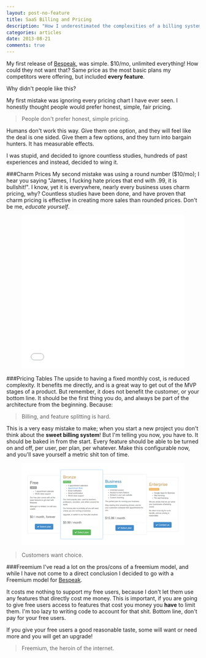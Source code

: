 ```yaml
---
layout: post-no-feature
title: SaaS Billing and Pricing
description: "How I underestimated the complexities of a billing system."
categories: articles
date: 2013-08-21
comments: true
---
```

My first release of [Bespeak](https://www.bespeak.io), was simple. $10/mo, unlimited everything! How could they not want that? Same price as the most basic plans my competitors were offering, but included **every feature**. 

Why didn't people like this? 

My first mistake was ignoring every pricing chart I have ever seen. I honestly thought people would prefer honest, simple, fair pricing.

> People don't prefer honest, simple pricing.

Humans don't work this way. Give them one option, and they will feel like the deal is one sided. Give them a few options, and they turn into bargain hunters. It has measurable effects.

I was stupid, and decided to ignore countless studies, hundreds of past experiences and instead, decided to wing it. 

###Charm Prices
My second mistake was using a round number ($10/mo); I hear you saying "James, I fucking hate prices that end with .99, it is bullshit!". I know, yet it is everywhere, nearly every business uses charm pricing, why? Countless studies have been done, and have proven that charm pricing is effective in creating more sales than rounded prices. Don't be me, _educate yourself_.

<figure>
    <iframe width="100%" height="400" src="//www.youtube.com/embed/nZqOGhWw3Q8" frameborder="0" allowfullscreen></iframe>
</figure>

###Pricing Tables
The upside to having a fixed monthly cost, is reduced complexity. It benefits me directly, and is a great way to get out of the MVP stages of a product. But remember, it does not benefit the customer, or your bottom line. It should be the first thing you do, and always be part of the architecture from the beginning. Because:

> Billing, and feature splitting is hard.

This is a very easy mistake to make; when you start a new project you don't think about the **sweet billing system**! But I'm telling you now, you have to. It should be baked in from the start. Every feature should be able to be turned on and off, per user, per plan, per whatever. Make this configurable now, and you'll save yourself a metric shit ton of time.

<figure class="effect6">
    <a href="https://www.bespeak.io/pricing"><img src="/images/pricing.png" alt="Bespeak Pricing" /></a>
</figure>

> Customers want choice.

###Freemium
I've read a lot on the pros/cons of a freemium model, and while I have not come to a direct conclusion I decided to go with a Freemium model for [Bespeak](https://www.bespeak.io/).

It costs me nothing to support my free users, because I don't let them use any features that directly cost me money. This is important, if you are going to give free users access to features that cost you money you **have** to limit them. I'm too lazy to writing code to account for that shit. Bottom line, don't pay for your free users.

If you give your free users a good reasonable taste, some will want or need more and you will get an upgrade!

> Freemium, the heroin of the internet.

